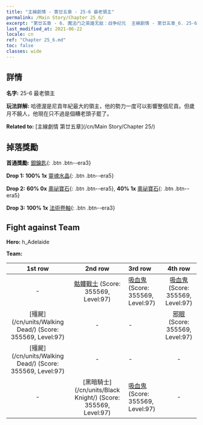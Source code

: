 ```yaml
---
title: "主線劇情 - 第廿五章 - 25-6 最老領主"
permalink: /Main Story/Chapter 25_6/
excerpt: "第廿五章 - 6. 魔法门之英雄无敌：战争纪元  主線劇情 - 第廿五章_6. 25-6 最老領主"
last_modified_at: 2021-06-22
locale: cn
ref: "Chapter 25_6.md"
toc: false
classes: wide
---
```


## 詳情

 **名字:** 25-6 最老領主

 **玩法詳解:** 哈德渥是尼貢年紀最大的領主，他的勢力一度可以影響整個尼貢。但歲月不饒人，他現在只不過是個糟老頭子罷了。

 **Related to:** [主線劇情 第廿五章](/cn/Main Story/Chapter 25/)

## 掉落獎勵

 **首通獎勵:** [銀鑰匙](/cn/Items/con_693/){: .btn .btn--era3}

 **Drop 1:** **100% 1x** [靈魂水晶](/cn/Items/mat_87/){: .btn .btn--era5}

 **Drop 2:** **60% 0x** [奧祕寶石](/cn/Items/mat_79/){: .btn .btn--era5}, **40% 1x** [奧祕寶石](/cn/Items/mat_79/){: .btn .btn--era5}

 **Drop 3:** **100% 1x** [法術卷軸](/cn/Items/con_694/){: .btn .btn--era3}


## Fight against Team
 **Hero:** h_Adelaide

 **Team:**


  | 1st row | 2nd row | 3rd row | 4th row |
  |:----:|:----:|:----|:----:|
  | - | [骷髏戰士](/cn/units/Skeleton/) (Score: 355569, Level:97)  | [吸血鬼](/cn/units/Vampire/) (Score: 355569, Level:97)  | [吸血鬼](/cn/units/Vampire/) (Score: 355569, Level:97)  |
  | [殭屍](/cn/units/Walking Dead/) (Score: 355569, Level:97)  | - | - | [邪眼](/cn/units/Beholder/) (Score: 355569, Level:97)  |
  | [殭屍](/cn/units/Walking Dead/) (Score: 355569, Level:97)  | - | - | - |
  | - | [黑暗騎士](/cn/units/Black Knight/) (Score: 355569, Level:97)  | [吸血鬼](/cn/units/Vampire/) (Score: 355569, Level:97)  | - |


